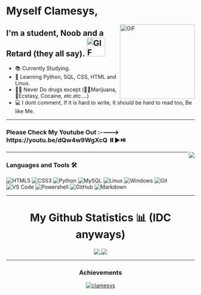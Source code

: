 # Myself Clamesys, <img width="5px" alt="GIF" src="https://media.tenor.com/images/3f12089a85c980dc2a5edb99a411b8a8/tenor.gif" />

<img align="right" alt="GIF" height="200px" src="https://media.tenor.com/images/97af7d2863bf926e2de6e202bd58d03e/tenor.gif" />

## I'm a student, Noob and a Retard (they all say).  <img width="50px" alt="GIF" src="https://media.tenor.com/images/b0979a86282277a6a0dadd657700389f/tenor.gif" />

- 📚 Currently Studying.
- 📙 Learning Python, SQL, CSS, HTML and Linux.
- 💪🏼 Never Do drugs except (🌿🚬Marijuana, 💉Ecstasy, Cocaine, etc.etc....)
- 💻 I dont comment, If it is hard to write, It should be hard to read too, Be like Me.
---
<h3 align="left">Please Check My Youtube Out :----> https://youtu.be/dQw4w9WgXcQ ⏸️▶️⏯️</h3><img align="right" src="http://estruyf-github.azurewebsites.net/api/VisitorHit?user=clamesys&repo=clamesys&countColorcountColor&countColor=%23FF7F50"/>

---
### Languages and Tools 🛠 

![HTML5](https://img.shields.io/badge/-HTML5-%23E44D27?style=flat-square&logo=html5&logoColor=ffffff)
![CSS3](https://img.shields.io/badge/-CSS3-%231572B6?style=flat-square&logo=css3)
![Python](http://img.shields.io/badge/-Python-3776AB?style=flat-square&logo=python&logoColor=ffffff)
![MySQL](https://img.shields.io/badge/-MySQL-4479A1?style=flat-square&logo=mysql&logoColor=ffffff)
![Linux](https://img.shields.io/badge/-Linux-FCC624?style=flat-square&logo=linux&logoColor=ffffff)
![Windows](http://img.shields.io/badge/-Windows-0078D6?style=flat-square&logo=windows&logoColor=ffffff)
![Git](https://img.shields.io/badge/-Git-%23F05032?style=flat-square&logo=git&logoColor=%23ffffff)
![VS Code](http://img.shields.io/badge/-VS%20Code-007ACC?style=flat-square&logo=visual-studio-code&logoColor=ffffff)
![Powershell](http://img.shields.io/badge/-Powershell-5391FE?style=flat-square&logo=powershell&logoColor=ffffff)
![GitHub](https://img.shields.io/badge/-GitHub-181717?style=flat-square&logo=github)
![Markdown](https://img.shields.io/badge/-Markdown-000000?style=flat-square&logo=markdown)
<br/>

---
<h1 align="center"> My Github Statistics 📊 (IDC anyways) </h1>

<div align="center"> 
     <a href="">
      <img align="center" src="https://github-readme-stats-sigma-five.vercel.app/api?username=clamesys&show_icons=true&include_all_commits=true&count_private=true&theme=react&line_height=33.5" />
    </a>
    <a href="">
      <img align="center" src="https://github-readme-stats.vercel.app/api/top-langs/?username=clamesys&theme=react&line_height=10&hide=css"/>
    </a>
</div
  
<br/>

---
<h3 align="center">Achievements</h3>
<p align="center"> <a href="https://maanasnair.in/trophies"><img src="https://github-profile-trophy.vercel.app/?username=clamesys&column=7&theme=onedark" alt="clamesys" /></a> </p>
